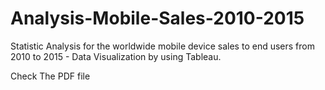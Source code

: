 # Analysis-Mobile-Sales-2010-2015
Statistic Analysis for the worldwide mobile device sales to end users from 2010 to 2015 - Data Visualization by using Tableau.

Check The PDF file
